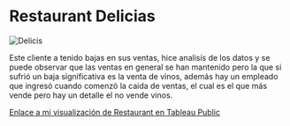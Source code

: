 # Restaurant Delicias

![Delicis](https://user-images.githubusercontent.com/110134592/255226550-63792e05-006c-481b-9054-1027ad56a020.jpg)


Este cliente a tenido bajas en sus ventas, hice analisís de los datos y se puede observar que las ventas en general se han mantenido pero 
la que si sufrió un baja significativa es la venta de vinos, además hay un empleado que ingresó cuando comenzó la caida de ventas, el cual es
el que más vende pero hay un detalle el no vende vinos. 

[Enlace a mi visualización de Restaurant en Tableau Public](https://public.tableau.com/views/Restauran/Historia1?:language=en-US&:display_count=n&:origin=viz_share_link)
